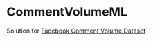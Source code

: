 # CommentVolumeML

Solution for [Facebook Comment Volume Dataset](https://archive.ics.uci.edu/ml/datasets/Facebook+Comment+Volume+Dataset)
